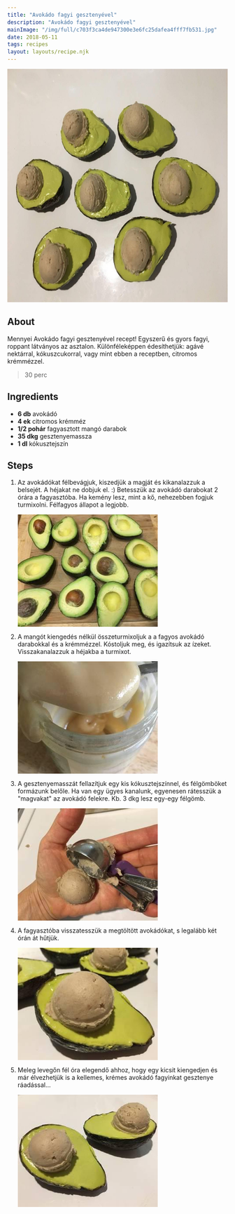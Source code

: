 ```yaml
---
title: "Avokádo fagyi gesztenyével"
description: "Avokádo fagyi gesztenyével"
mainImage: "/img/full/c703f3ca4de947300e3e6fc25dafea4fff7fb531.jpg"
date: 2018-05-11
tags: recipes
layout: layouts/recipe.njk
---
```

                            
<p align="center"><a href="https://cookpad.com/hu/receptek/4873354-avokado-fagyi-gesztenyevel" rel="Recipe source page"><img width="751" height="532" src="/img/full/c703f3ca4de947300e3e6fc25dafea4fff7fb531.jpg"/></a></p>

## About
Mennyei Avokádo fagyi gesztenyével recept! Egyszerű és gyors fagyi, roppant látványos az asztalon. Különféleképpen édesíthetjük: agávé nektárral, kókuszcukorral, vagy mint ebben a receptben, citromos krémmézzel.

> 30 perc 

## Ingredients
* **6 db** avokádó
* **4 ek** citromos krémméz
* **1/2 pohár** fagyasztott mangó darabok
* **35 dkg** gesztenyemassza
* **1 dl** kókusztejszín

## Steps

1. Az avokádókat félbevágjuk, kiszedjük a magját és kikanalazzuk a belsejét. A héjakat ne dobjuk el. :) Betesszük az avokádó darabokat 2 órára a fagyasztóba. Ha kemény lesz, mint a kő, nehezebben fogjuk turmixolni. Félfagyos állapot a legjobb.
 
    <p><img width="320" height="256" align="left" src="/img/full/b7571f5056d03c968dbb3bcb9cf56f1302b2e0a9.jpg"/></p><div style="clear: both"/>

2. A mangót kiengedés nélkül összeturmixoljuk a a fagyos avokádó darabokkal és a krémmézzel. Kóstoljuk meg, és igazítsuk az ízeket. Visszakanalazzuk a héjakba a turmixot.
 
    <p><img width="320" height="256" align="left" src="/img/full/3a81808bf33461058f68a53edec7ed06e5c9d1fb.jpg"/></p><div style="clear: both"/>

3. A gesztenyemasszát fellazítjuk egy kis kókusztejszínnel, és félgömböket formázunk belőle. Ha van egy ügyes kanalunk, egyenesen rátesszük a "magvakat" az avokádó felekre. Kb. 3 dkg lesz egy-egy félgömb.
 
    <p><img width="320" height="256" align="left" src="/img/full/ebe0ebae48ad6f481f977f1196d3c0dce9e5c12a.jpg"/></p><div style="clear: both"/>

4. A fagyasztóba visszatesszük a megtöltött avokádókat, s legalább két órán át hűtjük.
 
    <p><img width="320" height="256" align="left" src="/img/full/cd83bd621f2ea0e65a1b78b1083fb528ddc19634.jpg"/></p><div style="clear: both"/>

5. Meleg levegőn fél óra elegendő ahhoz, hogy egy kicsit kiengedjen és már élvezhetjük is a kellemes, krémes avokádó fagyinkat gesztenye ráadással...
 
    <p><img width="320" height="256" align="left" src="/img/full/0f7778e69b564fcff9bd69e35e06e54bee4f3b8a.jpg"/></p><div style="clear: both"/>

